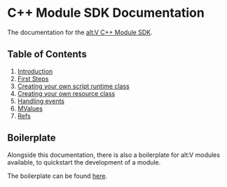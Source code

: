 # C++ Module SDK Documentation

The documentation for the [alt:V C++ Module SDK](https://github.com/altmp/cpp-sdk).

## Table of Contents

1. [Introduction](introduction.md)
2. [First Steps](first-steps.md)
3. [Creating your own script runtime class](creating-runtime.md)
4. [Creating your own resource class](creating-resource.md)
5. [Handling events](handling-events.md) 
6. [MValues](mvalues.md)
7. [Refs](refs.md)

## Boilerplate

Alongside this documentation, there is also a boilerplate for alt:V modules available, to quickstart the development of a module.

The boilerplate can be found [here](https://github.com/LeonMrBonnie/altv-module-boilerplate).
